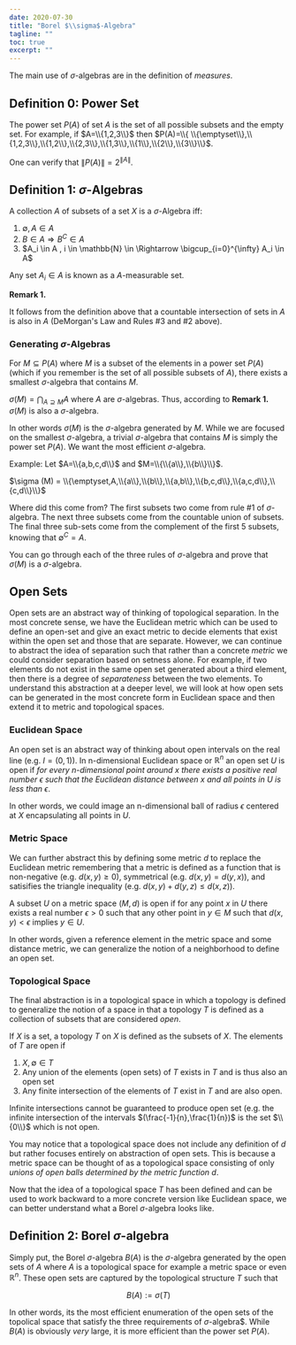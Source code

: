 ```yaml
---
date: 2020-07-30
title: "Borel $\\sigma$-Algebra"
tagline: ""
toc: true
excerpt: ""
---
```


The main use of $\sigma$-algebras are in the definition of *measures*.

## Definition 0: Power Set

The power set $P(A)$ of set $A$ is the set of all possible subsets and the empty set. For example, if $A=\\{1,2,3\\}$ then $P(A)=\\{ \\{\emptyset\\},\\{1,2,3\\},\\{1,2\\},\\{2,3\\},\\{1,3\\},\\{1\\},\\{2\\},\\{3\\}\\}$.

One can verify that $\|P(A)\| = 2^{\|A\|}$.

## Definition 1: $\sigma$-Algebras

A collection $A$ of subsets of a set $X$ is a $\sigma$-Algebra iff:
  1. $\emptyset,A \in A$
  2. $B \in A \Rightarrow B^C \in A$
  3. $A_i \in A , i \in \mathbb{N} \in  \Rightarrow \bigcup_{i=0}^{\infty} A_i \in A$

Any set $A_i \in A$ is known as a $A$-measurable set.

**Remark 1.**

It follows from the definition above that a countable intersection of sets in $A$ is also in $A$ (DeMorgan's Law and Rules #3 and #2 above).

### Generating $\sigma$-Algebras

For $M \subseteq P(A)$ where $M$ is a subset of the elements in a power set $P(A)$ (which if you remember is the set of all possible subsets of $A$), there exists a smallest $\sigma$-algebra that contains $M$.

$\sigma (M) = \bigcap_{A \supseteq M}A$ where $A$ are $\sigma$-algebras. Thus, according to **Remark 1.** $\sigma (M)$ is also a $\sigma$-algebra.

In other words $\sigma (M)$ is the $\sigma$-algebra generated by $M$. While we are focused on the smallest $\sigma$-algebra, a trivial $\sigma$-algebra that contains $M$ is simply the power set $P(A)$. We want the most efficient $\sigma$-algebra.

Example: Let $A=\\{a,b,c,d\\}$ and $M=\\{\\{a\\},\\{b\\}\\}$.

$\sigma (M) = \\{\emptyset,A,\\{a\\},\\{b\\},\\{a,b\\},\\{b,c,d\\},\\{a,c,d\\},\\{c,d\\}\\}$

Where did this come from? The first subsets two come from rule #1 of $\sigma$-algebra. The next three subsets come from the countable union of subsets. The final three sub-sets come from the complement of the first 5 subsets, knowing that $\emptyset^C=A$.

You can go through each of the three rules of $\sigma$-algebra and prove that $\sigma (M)$ is a $\sigma$-algebra.

## Open Sets
Open sets are an abstract way of thinking of topological separation. In the most concrete sense, we have the Euclidean metric which can be used to define an open-set and give an exact metric to decide elements that exist within the open set and those that are separate. However, we can continue to abstract the idea of separation such that rather than a concrete *metric* we could consider separation based on setness alone. For example, if two elements do not exist in the same open set generated about a third element, then there is a degree of *separateness* between the two elements. To understand this abstraction at a deeper level, we will look at how open sets can be generated in the most concrete form in Euclidean space and then extend it to metric and topological spaces.

### Euclidean Space
An open set is an abstract way of thinking about open intervals on the real line (e.g. $I=(0,1)$). In n-dimensional Euclidean space or $\mathbb{R}^n$ an open set $U$ is open if *for every n-dimensional point around $x$ there exists a positive real number $\epsilon$ such that the Euclidean distance between $x$ and all points in $U$ is less than $\epsilon$*. 

In other words, we could image an n-dimensional ball of radius $\epsilon$ centered at $X$ encapsulating all points in $U$.

### Metric Space
We can further abstract this by defining some metric $d$ to replace the Euclidean metric remembering that a metric is defined as a function that is non-negative (e.g. $d(x,y)\geq0$), symmetrical (e.g. $d(x,y)=d(y,x)$), and satisifies the triangle inequality (e.g. $d(x,y)+d(y,z) \leq d(x,z)$).

A subset $U$ on a metric space $(M,d)$ is open if for any point $x$ in $U$ there exists a real number $\epsilon >0$ such that any other point in $y \in M$ such that $d(x,y) < \epsilon$ implies $y \in U$.

In other words, given a reference element in the metric space and some distance metric, we can generalize the notion of a neighborhood to define an open set.

### Topological Space

The final abstraction is in a topological space in which a topology is defined to generalize the notion of a space in that a topology $T$ is defined as a collection of subsets that are considered *open*.

If $X$ is a set, a topology $T$ on $X$ is defined as the subsets of $X$. The elements of $T$ are open if
1. $X,\emptyset \in T$
2. Any union of the elements (open sets) of $T$ exists in $T$ and is thus also an open set
3. Any finite intersection of the elements of $T$ exist in $T$ and are also open.

Infinite intersections cannot be guaranteed to produce open set (e.g. the infinite intersection of the intervals $(\frac{-1}{n},\frac{1}{n})$ is the set $\\{0\\}$ which is not open.

You may notice that a topological space does not include any definition of $d$ but rather focuses entirely on abstraction of open sets. This is because a metric space can be thought of as a topological space consisting of only *unions of open balls determined by the metric function $d$*.

Now that the idea of a topological space $T$ has been defined and can be used to work backward to a more concrete version like Euclidean space, we can better understand what a Borel $\sigma$-algebra looks like.

## Definition 2: Borel $\sigma$-algebra

Simply put, the Borel $\sigma$-algebra $B(A)$ is the $\sigma$-algebra generated by the open sets of $A$ where $A$ is a topological space for example a metric space or even $\mathbb{R}^n$. These open sets are captured by the topological structure $T$ such that

$$
  B(A) := \sigma (T)
$$

In other words, its the most efficient enumeration of the open sets of the topolical space that satisfy the three requirements of $\sigma$-algebra$. While $B(A)$ is obviously *very* large, it is more efficient than the power set $P(A)$.
